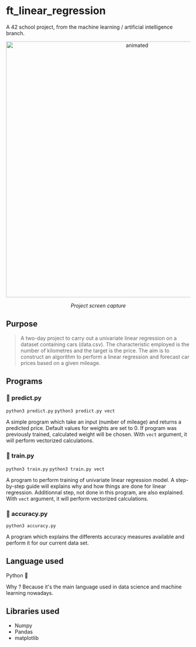 # ft_linear_regression

A 42 school project, from the machine learning / artificial intelligence branch.
<p align='center'>
 <img width= '700' align='center' src='https://user-images.githubusercontent.com/67599180/189076214-3aeaf657-429e-42ad-9197-c89b6887b190.gif' alt='animated'>
</p>
<p align='center'>
 <i align='center'>Project screen capture</i>
</p>

## Purpose
>A two-day project to carry out a univariate linear regression on a dataset containing cars (data.csv). The characteristic employed is the number of kilometres and the target is the price.
>The aim is to construct an algorithm to perform a linear regression and forecast car prices based on a given mileage.


## Programs

### :brain: predict.py
```python3 predict.py```
```python3 predict.py vect```

A simple program which take an input (number of mileage) and returns a predicted price.
Default values for weights are set to 0. If program was previously trained, calculated weight will be chosen.
With ```vect``` argument, it will perform vectorized calculations. 

### :mechanical_arm: train.py
```python3 train.py```
```python3 train.py vect```

A program to perform training of univariate linear regression model.
A step-by-step guide will explains why and how things are done for linear regression. Additionnal step, not done in this program, are also explained.
With ```vect``` argument, it will perform vectorized calculations. 

### :100: accuracy.py
```python3 accuracy.py```

A program which explains the differents accuracy measures available and perform it for our current data set.



## Language used
Python :snake:

Why ? Because it's the main language used in data science and machine learning nowadays.


## Libraries used
- Numpy
- Pandas
- matplotlib
